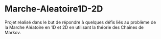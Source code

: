 # Marche-Aleatoire1D-2D

Projet réalisé dans le but de répondre à quelques défis liés au problème de la Marche Aléatoire en 1D et 2D en utilisant la théorie des Chaînes de Markov.
